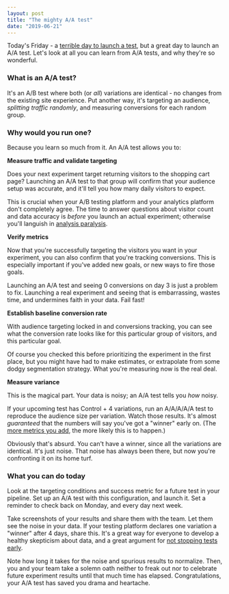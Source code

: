 ```yaml
---
layout: post
title: "The mighty A/A test"
date: "2019-06-21"
---
```


Today's Friday - a [terrible day to launch a test](https://briandavidhall.com/dont-launch-on-friday/), but a great day to launch an A/A test. Let's look at all you can learn from A/A tests, and why they're so wonderful.

### What is an A/A test?

It's an A/B test where both (or _all_) variations are identical - no changes from the existing site experience. Put another way, it's targeting an audience, _splitting traffic randomly_, and measuring conversions for each random group.

### Why would you run one?

Because you learn so much from it. An A/A test allows you to:

**Measure traffic and validate targeting**

Does your next experiment target returning visitors to the shopping cart page? Launching an A/A test to that group will confirm that your audience setup was accurate, and it'll tell you how many daily visitors to expect.

This is crucial when your A/B testing platform and your analytics platform don't completely agree. The time to answer questions about visitor count and data accuracy is _before_ you launch an actual experiment; otherwise you'll languish in [analysis paralysis](https://briandavidhall.com/abcs-of-cro-a-is-for-analysis-paralysis/).

**Verify metrics**

Now that you're successfully targeting the visitors you want in your experiment, you can also confirm that you're tracking conversions. This is especially important if you've added new goals, or new ways to fire those goals.

Launching an A/A test and seeing 0 conversions on day 3 is just a problem to fix. Launching a real experiment and seeing that is embarrassing, wastes time, and undermines faith in your data. Fail fast!

**Establish baseline conversion rate**

With audience targeting locked in and conversions tracking, you can see what the conversion rate looks like for this particular group of visitors, and this particular goal.

Of course you checked this before prioritizing the experiment in the first place, but you might have had to make estimates, or extrapolate from some dodgy segmentation strategy. What you're measuring now is the real deal.

**Measure variance**

This is the magical part. Your data is noisy; an A/A test tells you _how_ noisy.

If your upcoming test has Control + 4 variations, run an A/A/A/A/A test to reproduce the audience size per variation. Watch those results. It's almost _guaranteed_ that the numbers will say you've got a "winner" early on. (The [more metrics you add](https://briandavidhall.com/how-the-multiple-comparisons-problem-will-ruin-your-life/), the more likely this is to happen.)

Obviously that's absurd. You can't have a winner, since all the variations are identical. It's just noise. That noise has always been there, but now you're confronting it on its home turf.

### What you can do today

Look at the targeting conditions and success metric for a future test in your pipeline. Set up an A/A test with this configuration, and launch it. Set a reminder to check back on Monday, and every day next week.

Take screenshots of your results and share them with the team. Let them see the noise in your data. If your testing platform declares one variation a "winner" after 4 days, share this. It's a great way for everyone to develop a healthy skepticism about data, and a great argument for [not stopping tests early](https://briandavidhall.com/dealing-with-pressure-to-call-tests-early-1-3/).

Note how long it takes for the noise and spurious results to normalize. Then, you and your team take a solemn oath neither to freak out nor to celebrate future experiment results until that much time has elapsed. Congratulations, your A/A test has saved you drama and heartache.
